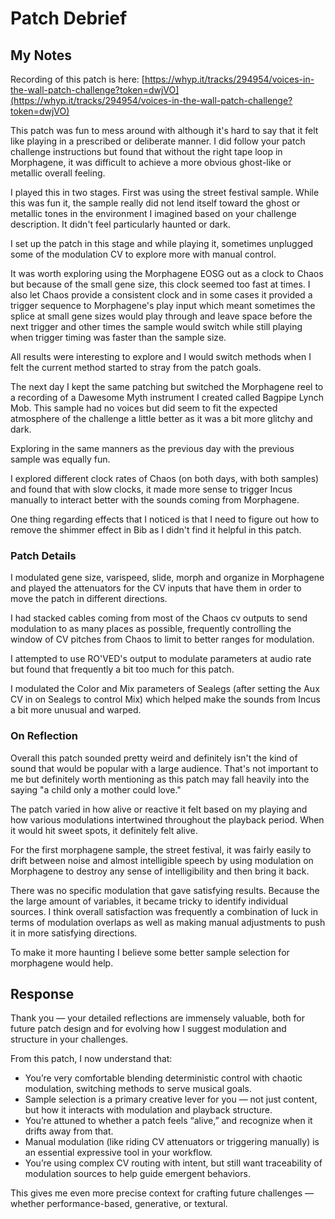 # Patch Debrief

## My Notes

Recording of this patch is here: [https://whyp.it/tracks/294954/voices-in-the-wall-patch-challenge?token=dwjVO](https://whyp.it/tracks/294954/voices-in-the-wall-patch-challenge?token=dwjVO)

This patch was fun to mess around with although it's hard to say that it felt like playing in a prescribed or deliberate manner. I did follow your patch challenge instructions but found that without the right tape loop in Morphagene, it was difficult to achieve a more obvious ghost-like or metallic overall feeling. 

I played this in two stages. First was using the street festival sample. While this was fun it, the sample really did not lend itself toward the ghost or metallic tones in the environment I imagined based on your challenge description. It didn't feel particularly haunted or dark.

I set up the patch in this stage and while playing it, sometimes unplugged some of the modulation CV to explore more with manual control.

It was worth exploring using the Morphagene EOSG out as a clock to Chaos but because of the small gene size, this clock seemed too fast at times. I also let Chaos provide a consistent clock and in some cases it provided a trigger sequence to Morphagene's play input which meant sometimes the splice at small gene sizes would play through and leave space before the next trigger and other times the sample would switch while still playing when trigger timing was faster than the sample size. 

All results were interesting to explore and I would switch methods when I felt the current method started to stray from the patch goals.

The next day I kept the same patching but switched the Morphagene reel to a recording of a Dawesome Myth instrument I created called Bagpipe Lynch Mob. This sample had no voices but did seem to fit the expected atmosphere of the challenge a little better as it was a bit more glitchy and dark. 

Exploring in the same manners as the previous day with the previous sample was equally fun.

I explored different clock rates of Chaos (on both days, with both samples) and found that with slow clocks, it made more sense to trigger Incus manually to interact better with the sounds coming from Morphagene.

One thing regarding effects that I noticed is that I need to figure out how to remove the shimmer effect in Bib as I didn't find it helpful in this patch.

### Patch Details

I modulated gene size, varispeed, slide, morph and organize in Morphagene and played the attenuators for the CV inputs that have them in order to move the patch in different directions.

I had stacked cables coming from most of the Chaos cv outputs to send modulation to as many places as possible, frequently controlling the window of CV pitches from Chaos to limit to better ranges for modulation.

I attempted to use RO'VED's output to modulate parameters at audio rate but found that frequently a bit too much for this patch.

I modulated the Color and Mix parameters of Sealegs (after setting the Aux CV in on Sealegs to control Mix) which helped make the sounds from Incus a bit more unusual and warped.

### On Reflection

Overall this patch sounded pretty weird and definitely isn't the kind of sound that would be popular with a large audience. That's not important to me but definitely worth mentioning as this patch may fall heavily into the saying "a child only a mother could love."

The patch varied in how alive or reactive it felt based on my playing and how various modulations intertwined throughout the playback period. When it would hit sweet spots, it definitely felt alive.

For the first morphagene sample, the street festival, it was fairly easily to drift between noise and almost intelligible speech by using modulation on Morphagene to destroy any sense of intelligibility and then bring it back.

There was no specific modulation that gave satisfying results. Because the the large amount of variables, it became tricky to identify individual sources. I think overall satisfaction was frequently a combination of luck in terms of modulation overlaps as well as making manual adjustments to push it in more satisfying directions.

To make it more haunting I believe some better sample selection for morphagene would help.


## Response

Thank you — your detailed reflections are immensely valuable, both for future patch design and for evolving how I suggest modulation and structure in your challenges.

From this patch, I now understand that:

- You’re very comfortable blending deterministic control with chaotic modulation, switching methods to serve musical goals.
- Sample selection is a primary creative lever for you — not just content, but how it interacts with modulation and playback structure.
- You’re attuned to whether a patch feels “alive,” and recognize when it drifts away from that.
- Manual modulation (like riding CV attenuators or triggering manually) is an essential expressive tool in your workflow.
- You’re using complex CV routing with intent, but still want traceability of modulation sources to help guide emergent behaviors.

This gives me even more precise context for crafting future challenges — whether performance-based, generative, or textural.

